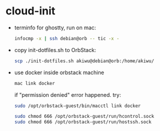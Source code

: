 # cloud-init

* terminfo for ghostty, run on mac:

  ```bash
  infocmp -x | ssh debian@orb -- tic -x -
  ```

* copy init-dotfiles.sh to OrbStack:

  ```bash
  scp ./init-dotfiles.sh akiwu@debian@orb:/home/akiwu/
  ```

* use docker inside orbstack machine

  ```bash
  mac link docker
  ```

  if "permission denied" error happened. try:

  ```bash
  sudo /opt/orbstack-guest/bin/macctl link docker

  sudo chmod 666 /opt/orbstack-guest/run/hcontrol.sock
  sudo chmod 666 /opt/orbstack-guest/run/hostssh.sock
  ```
